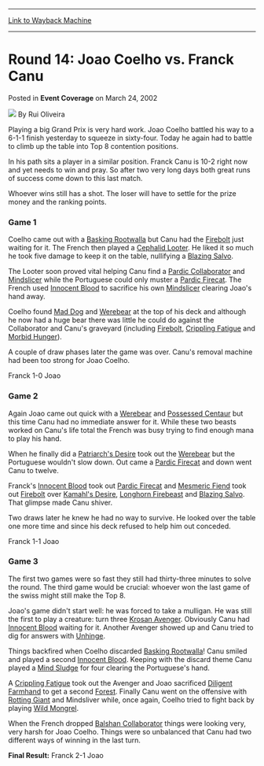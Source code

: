 
---
[Link to Wayback Machine](https://web.archive.org/web/20220816191641/https://magic.wizards.com/en/articles/archive/event-coverage/round-14-joao-coelho-vs-franck-canu-2002-03-24)

[_metadata_:author]:- "Rui Oliveira"
[_metadata_:description]:- "Playing a big Grand Prix is very hard work. Joao Coelho battled his way to a 6-1-1 finish yesterday to squeeze in sixty-four. Today he again had to battle to climb up the table into Top 8 contention positions. In his path sits a player in a similar position. Franck Canu is 10-2 right now and yet needs to win and pray. So after two very long days both great runs of success come"
[_metadata_:generator]:- "Drupal 7 (http://drupal.org)"
[_metadata_:node]:- "772146"
[_metadata_:publish_date]:- "2002-03-24"
[_metadata_:source]:- "div-main-content"
[_metadata_:title]:- "Round 14: Joao Coelho vs. Franck Canu"
[_metadata_:wayback_capture_timestamp]:- "2022-08-16 19:16:41"
[_metadata_:wayback_raw_url]:- "https://web.archive.org/web/20220816191641id_/https://magic.wizards.com/en/articles/archive/event-coverage/round-14-joao-coelho-vs-franck-canu-2002-03-24"
[_metadata_:wayback_url]:- "https://magic.wizards.com/en/articles/archive/event-coverage/round-14-joao-coelho-vs-franck-canu-2002-03-24"
---


Round 14: Joao Coelho vs. Franck Canu
=====================================



 Posted in **Event Coverage**
 on March 24, 2002 






![](https://media.magic.wizards.com/styles/auth_small/public/generic-avatar-150_103.png)
By Rui Oliveira











Playing a big Grand Prix is very hard work. Joao Coelho battled his way to a 6-1-1 finish yesterday to squeeze in sixty-four. Today he again had to battle to climb up the table into Top 8 contention positions. 

In his path sits a player in a similar position. Franck Canu is 10-2 right now and yet needs to win and pray. So after two very long days both great runs of success come down to this last match.

Whoever wins still has a shot. The loser will have to settle for the prize money and the ranking points.

### Game 1

Coelho came out with a [Basking Rootwalla](https://gatherer.wizards.com/Pages/Card/Details.aspx?name=Basking+Rootwalla) but Canu had the [Firebolt](https://gatherer.wizards.com/Pages/Card/Details.aspx?name=Firebolt) just waiting for it. The French then played a [Cephalid Looter](https://gatherer.wizards.com/Pages/Card/Details.aspx?name=Cephalid+Looter). He liked it so much he took five damage to keep it on the table, nullifying a [Blazing Salvo](https://gatherer.wizards.com/Pages/Card/Details.aspx?name=Blazing+Salvo).

The Looter soon proved vital helping Canu find a [Pardic Collaborator](https://gatherer.wizards.com/Pages/Card/Details.aspx?name=Pardic+Collaborator) and [Mindslicer](https://gatherer.wizards.com/Pages/Card/Details.aspx?name=Mindslicer) while the Portuguese could only muster a [Pardic Firecat](https://gatherer.wizards.com/Pages/Card/Details.aspx?name=Pardic+Firecat). The French used [Innocent Blood](https://gatherer.wizards.com/Pages/Card/Details.aspx?name=Innocent+Blood) to sacrifice his own [Mindslicer](https://gatherer.wizards.com/Pages/Card/Details.aspx?name=Mindslicer) clearing Joao's hand away.

Coelho found [Mad Dog](https://gatherer.wizards.com/Pages/Card/Details.aspx?name=Mad+Dog) and [Werebear](https://gatherer.wizards.com/Pages/Card/Details.aspx?name=Werebear) at the top of his deck and although he now had a huge bear there was little he could do against the Collaborator and Canu's graveyard (including [Firebolt](https://gatherer.wizards.com/Pages/Card/Details.aspx?name=Firebolt), [Crippling Fatigue](https://gatherer.wizards.com/Pages/Card/Details.aspx?name=Crippling+Fatigue) and [Morbid Hunger](https://gatherer.wizards.com/Pages/Card/Details.aspx?name=Morbid+Hunger)).

A couple of draw phases later the game was over. Canu's removal machine had been too strong for Joao Coelho.

Franck 1-0 Joao

### Game 2

Again Joao came out quick with a [Werebear](https://gatherer.wizards.com/Pages/Card/Details.aspx?name=Werebear) and [Possessed Centaur](https://gatherer.wizards.com/Pages/Card/Details.aspx?name=Possessed+Centaur) but this time Canu had no immediate answer for it. While these two beasts worked on Canu's life total the French was busy trying to find enough mana to play his hand.

When he finally did a [Patriarch's Desire](https://gatherer.wizards.com/Pages/Card/Details.aspx?name=Patriarch%27s+Desire) took out the [Werebear](https://gatherer.wizards.com/Pages/Card/Details.aspx?name=Werebear) but the Portuguese wouldn't slow down. Out came a [Pardic Firecat](https://gatherer.wizards.com/Pages/Card/Details.aspx?name=Pardic+Firecat) and down went Canu to twelve.

Franck's [Innocent Blood](https://gatherer.wizards.com/Pages/Card/Details.aspx?name=Innocent+Blood) took out [Pardic Firecat](https://gatherer.wizards.com/Pages/Card/Details.aspx?name=Pardic+Firecat) and [Mesmeric Fiend](https://gatherer.wizards.com/Pages/Card/Details.aspx?name=Mesmeric+Fiend) took out [Firebolt](https://gatherer.wizards.com/Pages/Card/Details.aspx?name=Firebolt) over [Kamahl's Desire](https://gatherer.wizards.com/Pages/Card/Details.aspx?name=Kamahl%27s+Desire), [Longhorn Firebeast](https://gatherer.wizards.com/Pages/Card/Details.aspx?name=Longhorn+Firebeast) and [Blazing Salvo](https://gatherer.wizards.com/Pages/Card/Details.aspx?name=Blazing+Salvo). That glimpse made Canu shiver.

Two draws later he knew he had no way to survive. He looked over the table one more time and since his deck refused to help him out conceded.

Franck 1-1 Joao

### Game 3

The first two games were so fast they still had thirty-three minutes to solve the round. The third game would be crucial: whoever won the last game of the swiss might still make the Top 8.

Joao's game didn't start well: he was forced to take a mulligan. He was still the first to play a creature: turn three [Krosan Avenger](https://gatherer.wizards.com/Pages/Card/Details.aspx?name=Krosan+Avenger). Obviously Canu had [Innocent Blood](https://gatherer.wizards.com/Pages/Card/Details.aspx?name=Innocent+Blood) waiting for it. Another Avenger showed up and Canu tried to dig for answers with [Unhinge](https://gatherer.wizards.com/Pages/Card/Details.aspx?name=Unhinge).

Things backfired when Coelho discarded [Basking Rootwalla](https://gatherer.wizards.com/Pages/Card/Details.aspx?name=Basking+Rootwalla)! Canu smiled and played a second [Innocent Blood](https://gatherer.wizards.com/Pages/Card/Details.aspx?name=Innocent+Blood). Keeping with the discard theme Canu played a [Mind Sludge](https://gatherer.wizards.com/Pages/Card/Details.aspx?name=Mind+Sludge) for four clearing the Portuguese's hand.

A [Crippling Fatigue](https://gatherer.wizards.com/Pages/Card/Details.aspx?name=Crippling+Fatigue) took out the Avenger and Joao sacrificed [Diligent Farmhand](https://gatherer.wizards.com/Pages/Card/Details.aspx?name=Diligent+Farmhand) to get a second [Forest](https://gatherer.wizards.com/Pages/Card/Details.aspx?name=Forest). Finally Canu went on the offensive with [Rotting Giant](https://gatherer.wizards.com/Pages/Card/Details.aspx?name=Rotting+Giant) and Mindsliver while, once again, Coelho tried to fight back by playing [Wild Mongrel](https://gatherer.wizards.com/Pages/Card/Details.aspx?name=Wild+Mongrel).

When the French dropped [Balshan Collaborator](https://gatherer.wizards.com/Pages/Card/Details.aspx?name=Balshan+Collaborator) things were looking very, very harsh for Joao Coelho. Things were so unbalanced that Canu had two different ways of winning in the last turn.

**Final Result:** Franck 2-1 Joao







